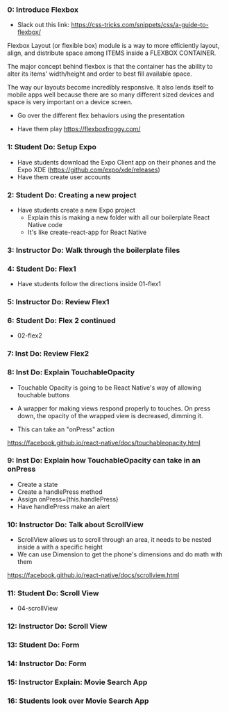 ### 0: Introduce Flexbox
- Slack out this link: https://css-tricks.com/snippets/css/a-guide-to-flexbox/

Flexbox Layout (or flexible box) module is a way to more efficiently layout, align, and distribute space among ITEMS inside a FLEXBOX CONTAINER.

The major concept behind flexbox is that the container has the ability to alter its items' width/height and order to best fill available space.

The way our layouts become incredibly responsive. It also lends itself to mobile apps well because there are so many different sized devices and space is very important on a device screen.

- Go over the different flex behaviors using the presentation

- Have them play https://flexboxfroggy.com/

### 1: Student Do: Setup Expo
- Have students download the Expo Client app on their phones and the Expo XDE (https://github.com/expo/xde/releases)
- Have them create user accounts

### 2: Student Do: Creating a new project
- Have students create a new Expo project 
    - Explain this is making a new folder with all our boilerplate React Native code
    - It's like create-react-app for React Native

### 3: Instructor Do: Walk through the boilerplate files

### 4: Student Do: Flex1
- Have students follow the directions inside 01-flex1

### 5: Instructor Do: Review Flex1

### 6: Student Do: Flex 2 continued
- 02-flex2

### 7: Inst Do: Review Flex2

### 8: Inst Do: Explain TouchableOpacity
- Touchable Opacity is going to be React Native's way of allowing touchable buttons

- A wrapper for making views respond properly to touches. On press down, the opacity of the wrapped view is decreased, dimming it.

- This can take an "onPress" action

https://facebook.github.io/react-native/docs/touchableopacity.html

### 9: Inst Do: Explain how TouchableOpacity can take in an onPress

- Create a state
- Create a handlePress method
- Assign onPress={this.handlePress}
- Have handlePress make an alert

### 10: Instructor Do: Talk about ScrollView

- ScrollView allows us to scroll through an area, it needs to be nested inside a <View> with a specific height
- We can use Dimension to get the phone's dimensions and do math with them

https://facebook.github.io/react-native/docs/scrollview.html

### 11: Student Do: Scroll View
- 04-scrollView

### 12: Instructor Do: Scroll View

### 13: Student Do: Form

### 14: Instructor Do: Form

### 15: Instructor Explain: Movie Search App

### 16: Students look over Movie Search App